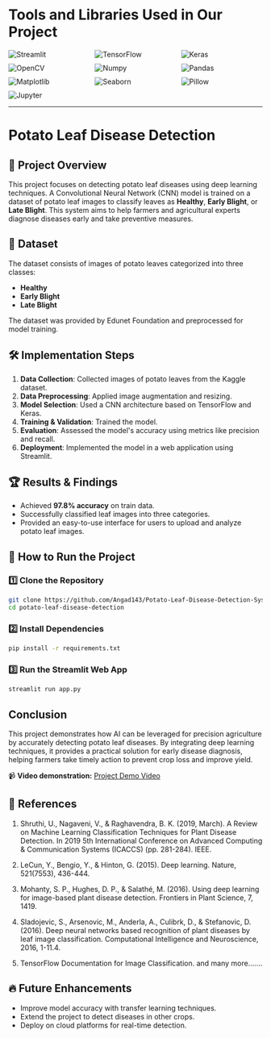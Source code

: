 # **Tools and Libraries Used in Our Project**  

<div style="display: flex; flex-wrap: wrap; gap: 10px;">  
  <img src="https://img.shields.io/badge/Streamlit-FF4B4B?style=flat&logo=streamlit&logoColor=white" alt="Streamlit" style="flex: 1 1 30%;">  
  <img src="https://img.shields.io/badge/TensorFlow-FF6F00?style=flat&logo=tensorflow&logoColor=white" alt="TensorFlow" style="flex: 1 1 30%;">  
  <img src="https://img.shields.io/badge/Keras-D00000?style=flat&logo=keras&logoColor=white" alt="Keras" style="flex: 1 1 30%;">  
  <img src="https://img.shields.io/badge/OpenCV-5C3EE8?style=flat&logo=opencv&logoColor=white" alt="OpenCV" style="flex: 1 1 30%;">  
  <img src="https://img.shields.io/badge/Numpy-013243?style=flat&logo=numpy&logoColor=white" alt="Numpy" style="flex: 1 1 30%;">  
  <img src="https://img.shields.io/badge/Pandas-150458?style=flat&logo=pandas&logoColor=white" alt="Pandas" style="flex: 1 1 30%;">  
  <img src="https://img.shields.io/badge/Matplotlib-11557C?style=flat&logo=python&logoColor=white" alt="Matplotlib" style="flex: 1 1 30%;">  
  <img src="https://img.shields.io/badge/Seaborn-3776AB?style=flat&logo=python&logoColor=white" alt="Seaborn" style="flex: 1 1 30%;">  
  <img src="https://img.shields.io/badge/Pillow-3C1A74?style=flat&logo=pillow&logoColor=white" alt="Pillow" style="flex: 1 1 30%;">  
  <img src="https://img.shields.io/badge/Jupyter-F37626?style=flat&logo=jupyter&logoColor=white" alt="Jupyter" style="flex: 1 1 30%;">  
</div> 

-------------
# Potato Leaf Disease Detection

## 📌 Project Overview
This project focuses on detecting potato leaf diseases using deep learning techniques. A Convolutional Neural Network (CNN) model is trained on a dataset of potato leaf images to classify leaves as **Healthy**, **Early Blight**, or **Late Blight**. This system aims to help farmers and agricultural experts diagnose diseases early and take preventive measures.

## 📂 Dataset
The dataset consists of images of potato leaves categorized into three classes:
- **Healthy**
- **Early Blight**
- **Late Blight**

The dataset was provided by Edunet Foundation and preprocessed for model training.

## 🛠️ Implementation Steps
1. **Data Collection**: Collected images of potato leaves from the Kaggle dataset.
2. **Data Preprocessing**: Applied image augmentation and resizing.
3. **Model Selection**: Used a CNN architecture based on TensorFlow and Keras.
4. **Training & Validation**: Trained the model.
5. **Evaluation**: Assessed the model's accuracy using metrics like precision and recall.
6. **Deployment**: Implemented the model in a web application using Streamlit.

## 🏆 Results & Findings
- Achieved **97.8% accuracy** on train data.
- Successfully classified leaf images into three categories.
- Provided an easy-to-use interface for users to upload and analyze potato leaf images.

## 🚀 How to Run the Project
### 1️⃣ Clone the Repository
```bash
git clone https://github.com/Angad143/Potato-Leaf-Disease-Detection-System.git
cd potato-leaf-disease-detection
```
### 2️⃣ Install Dependencies
```bash
pip install -r requirements.txt
```
### 3️⃣ Run the Streamlit Web App
```bash
streamlit run app.py
```

## **Conclusion**  
This project demonstrates how AI can be leveraged for precision agriculture by accurately detecting potato leaf diseases. By integrating deep learning techniques, it provides a practical solution for early disease diagnosis, helping farmers take timely action to prevent crop loss and improve yield.  

📹 **Video demonstration:** [Project Demo Video](https://github.com/Angad143/Potato-Leaf-Disease-Detection-System/blob/main/Output%20Images%20and%20Video/Potatoes%20Leaf%20Disease%20Detections.mp4)   


## 📖 References
1. Shruthi, U., Nagaveni, V., & Raghavendra, B. K. (2019, March). A Review on Machine Learning Classification Techniques for Plant Disease Detection. In 2019 5th International Conference on Advanced Computing & Communication Systems (ICACCS) (pp. 281-284). IEEE.

2. LeCun, Y., Bengio, Y., & Hinton, G. (2015). Deep learning. Nature, 521(7553), 436-444.

3. Mohanty, S. P., Hughes, D. P., & Salathé, M. (2016). Using deep learning for image-based plant disease detection. Frontiers in Plant Science, 7, 1419.

4. Sladojevic, S., Arsenovic, M., Anderla, A., Culibrk, D., & Stefanovic, D. (2016). Deep neural networks based recognition of plant diseases by leaf image classification. Computational Intelligence and Neuroscience, 2016, 1-11.4.
 
5. TensorFlow Documentation for Image Classification. and many more.......

## 🔥 Future Enhancements
- Improve model accuracy with transfer learning techniques.
- Extend the project to detect diseases in other crops.
- Deploy on cloud platforms for real-time detection.
